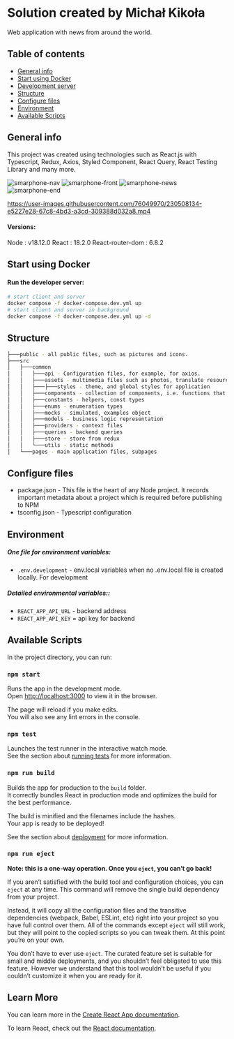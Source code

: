 # Solution created by Michał Kikoła
Web application with news from around the world.



## Table of contents

* [General info](#general-info)
* [Start using Docker](#start-using-docker)
* [Development server](#development-server)
* [Structure](#structure)
* [Configure files](#configure-files)
* [Environment](#environment)
* [Available Scripts](#available-scripts)

## General info
This project was created using technologies such as React.js with Typescript, Redux, Axios, Styled Component, React Query, React Testing Library and many more.

![smarphone-nav](https://user-images.githubusercontent.com/76049970/230508101-d90682c6-837d-4d58-bf8a-620a013f2c2d.png)
![smarphone-front](https://user-images.githubusercontent.com/76049970/230508106-812c4b9f-8675-42bc-83bc-de114bae1971.png)
![smarphone-news](https://user-images.githubusercontent.com/76049970/230508114-0318e8e3-ddcf-44b6-b01d-b9631103f1bd.png)
![smarphone-end](https://user-images.githubusercontent.com/76049970/230508120-aeb61855-05ed-474e-bf79-decb9b26b048.png)

https://user-images.githubusercontent.com/76049970/230508134-e5227e28-67c8-4bd3-a3cd-309388d032a8.mp4

#### Versions:
Node : v18.12.0
React : 18.2.0
React-router-dom : 6.8.2

## Start using Docker

#### Run the developer server:

```bash
# start client and server
docker compose -f docker-compose.dev.yml up
# start client and server in background
docker compose -f docker-compose.dev.yml up -d
```

## Structure

```bash
├───public - all public files, such as pictures and icons.
├───src
│   ├───common
│   │   ├───api - Configuration files, for example, for axios.
│   │   ├───assets - multimedia files such as photos, translate resources etc.
│   │   ├───├───styles - theme, and global styles for application
│   │   ├───components - collection of components, i.e. functions that return a specific part of the application
│   │   ├───constants - helpers, const types
│   │   ├───enums - enumeration types
│   │   ├───mocks - simulated, examples object
│   │   ├───models - business logic representation
│   │   ├───providers - context files
│   │   ├───queries - backend queries
│   │   ├───store - store from redux
│   │   └───utils - static methods
│   └───pages - main application files, subpages
```

## Configure files

* package.json - This file is the heart of any Node project. It records important metadata about a project which is required before publishing to NPM
* tsconfig.json - Typescript configuration

## Environment

##### One file for environment variables:

* `.env.development` - env.local variables when no .env.local file is created locally. For development

##### Detailed environmental variables:: 

* `REACT_APP_API_URL` - backend address
* `REACT_APP_API_KEY` = api key for backend


## Available Scripts

In the project directory, you can run:

### `npm start`

Runs the app in the development mode.\
Open [http://localhost:3000](http://localhost:3000) to view it in the browser.

The page will reload if you make edits.\
You will also see any lint errors in the console.

### `npm test`

Launches the test runner in the interactive watch mode.\
See the section about [running tests](https://facebook.github.io/create-react-app/docs/running-tests) for more information.

### `npm run build`

Builds the app for production to the `build` folder.\
It correctly bundles React in production mode and optimizes the build for the best performance.

The build is minified and the filenames include the hashes.\
Your app is ready to be deployed!

See the section about [deployment](https://facebook.github.io/create-react-app/docs/deployment) for more information.

### `npm run eject`

**Note: this is a one-way operation. Once you `eject`, you can’t go back!**

If you aren’t satisfied with the build tool and configuration choices, you can `eject` at any time. This command will remove the single build dependency from your project.

Instead, it will copy all the configuration files and the transitive dependencies (webpack, Babel, ESLint, etc) right into your project so you have full control over them. All of the commands except `eject` will still work, but they will point to the copied scripts so you can tweak them. At this point you’re on your own.

You don’t have to ever use `eject`. The curated feature set is suitable for small and middle deployments, and you shouldn’t feel obligated to use this feature. However we understand that this tool wouldn’t be useful if you couldn’t customize it when you are ready for it.

## Learn More

You can learn more in the [Create React App documentation](https://facebook.github.io/create-react-app/docs/getting-started).

To learn React, check out the [React documentation](https://reactjs.org/).
